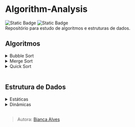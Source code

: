 # Algorithm-Analysis
<div>
  <img alt="Static Badge" src="https://img.shields.io/badge/LICEN%C3%87A-MIT-black">
  <img alt="Static Badge" src="https://img.shields.io/badge/STATUS-Em_Desenvolvimento-yellow">
</div>
Repositório para estudo de algoritmos e estruturas de dados.
<br>

## Algoritmos
<details>
  <summary markdown="span">Bubble Sort</summary>
</details>

<details>
  <summary markdown="span">Merge Sort</summary>
</details>

<details>
  <summary markdown="span">Quick Sort</summary>
</details>
<br>

## Estrutura de Dados
<details>
  <summary markdown="span">Estáticas</summary>
  
  <details>
        <summary markdown="span">Array</summary>
  </details>
  
</details>

<details>
  
  <summary markdown="span">Dinâmicas</summary>
  <details>
        <summary markdown="span">ArrayList</summary>
  </details>
  
  <details>
        <summary markdown="span">LinkedList</summary>
  </details>

 <details>
        <summary markdown="span">Tree</summary>
  </details>
  
</details>
<br>

> Autora: [Bianca Alves](https://github.com/Bialves) 
